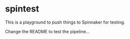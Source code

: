 # spintest

This is a playground to push things to Spinnaker for testing.

Change the README to test the pipeline...
